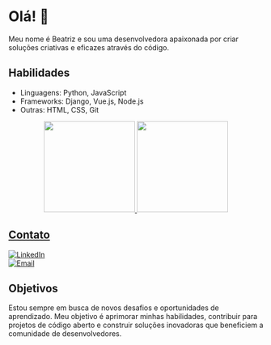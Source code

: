 # Olá! 👋 

Meu nome é Beatriz e sou uma desenvolvedora apaixonada por criar soluções criativas e eficazes através do código.

## Habilidades 

- Linguagens: Python, JavaScript
- Frameworks: Django, Vue.js, Node.js 
- Outras: HTML, CSS, Git
  
<div align="center">
  <a href="https://github.com/Beatrizresteves">
  <img height="180em" src="https://github-readme-stats.vercel.app/api?username=Beatrizresteves&show_icons=true&theme=dracula&include_all_commits=true&count_private=true"/>
  <img height="180em" src="https://github-readme-stats.vercel.app/api/top-langs/?username=Beatrizresteves&layout=compact&langs_count=7&theme=dracula"/>
 </div>
   
## Contato

[![LinkedIn](https://img.shields.io/badge/-LinkedIn-blue?style=flat-square&logo=LinkedIn&logoColor=white)](https://www.linkedin.com/in/beatriz-ramalho-esteves-238580138/)
<br> <!-- Linha em branco para criar espaço -->
[![Email](https://img.shields.io/badge/Email-%40-red?style=flat-square&logo=Gmail&logoColor=white)](mailto:beatrizramalho.esteves@gmail.com)

## Objetivos

Estou sempre em busca de novos desafios e oportunidades de aprendizado. Meu objetivo é aprimorar minhas habilidades, contribuir para projetos de código aberto e construir soluções inovadoras que beneficiem a comunidade de desenvolvedores.
 
